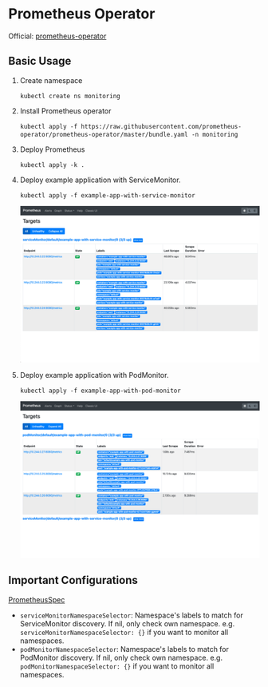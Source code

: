 # Prometheus Operator

Official: [prometheus-operator](https://github.com/prometheus-operator/prometheus-operator/)

## Basic Usage

1. Create namespace

    ```
    kubectl create ns monitoring
    ```

1. Install Prometheus operator

    ```
    kubectl apply -f https://raw.githubusercontent.com/prometheus-operator/prometheus-operator/master/bundle.yaml -n monitoring
    ```

1. Deploy Prometheus

    ```
    kubectl apply -k .
    ```

1. Deploy example application with ServiceMonitor.

    ```
    kubectl apply -f example-app-with-service-monitor
    ```

    ![](service-monitor-target.png)

1. Deploy example application with PodMonitor.
    ```
    kubectl apply -f example-app-with-pod-monitor
    ```

    ![](pod-monitor-target.png)

## Important Configurations

[PrometheusSpec](https://github.com/prometheus-operator/prometheus-operator/blob/master/Documentation/api.md#prometheusspec)

- `serviceMonitorNamespaceSelector`: Namespace's labels to match for ServiceMonitor discovery. If nil, only check own namespace. e.g. `serviceMonitorNamespaceSelector: {}` if you want to monitor all namespaces.
- `podMonitorNamespaceSelector`: Namespace's labels to match for PodMonitor discovery. If nil, only check own namespace. e.g. `podMonitorNamespaceSelector: {}` if you want to monitor all namespaces.
